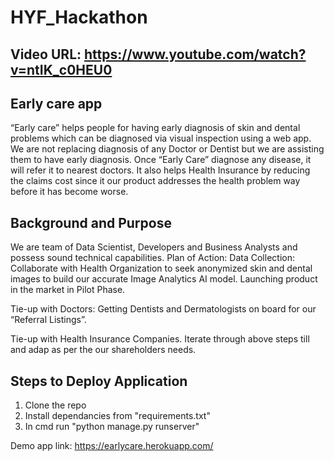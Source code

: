 # HYF_Hackathon

## Video URL: https://www.youtube.com/watch?v=ntIK_c0HEU0

## Early care app

“Early care” helps people for having early diagnosis of skin and dental problems which can be diagnosed via visual inspection using a web app. We are not replacing diagnosis of any Doctor or Dentist but we are assisting them to have early diagnosis. Once “Early Care” diagnose any disease, it will refer it to nearest doctors. It also helps Health Insurance by reducing the claims cost since it our product addresses the health problem way before it has become worse. 

## Background and Purpose

We are team of Data Scientist, Developers and Business Analysts and possess sound technical capabilities. 
Plan of Action:
Data Collection: 
Collaborate with Health Organization to seek anonymized skin and dental images to build our accurate Image Analytics AI model. 
Launching product in the market in Pilot Phase.

Tie-up with Doctors:
Getting Dentists and Dermatologists on board for our “Referral Listings”.

Tie-up with Health Insurance Companies.
Iterate through above steps till and adap as per the our shareholders needs.

## Steps to Deploy Application

1. Clone the repo
2. Install dependancies from "requirements.txt"
3. In cmd run "python manage.py runserver"

Demo app link: https://earlycare.herokuapp.com/


